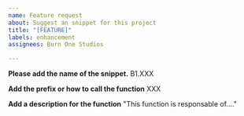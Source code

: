 ```yaml
---
name: Feature request
about: Suggest an snippet for this project
title: "[FEATURE]"
labels: enhancement
assignees: Burn One Studios

---
```


**Please add the name of the snippet.**
B1.XXX

**Add the prefix or how to call the function**
XXX

**Add a description for the function**
"This function is responsable of...."
